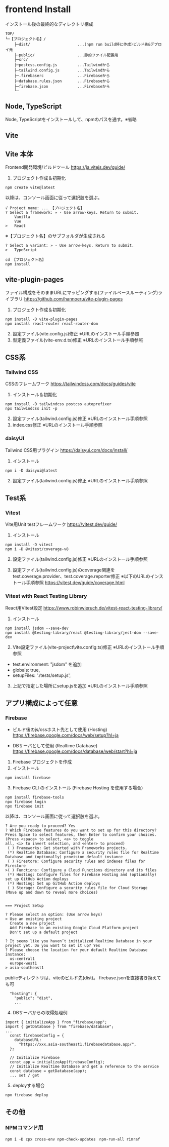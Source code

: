 # frontend Install

インストール後の最終的なディレクトリ構成
```
TOP/
└─【プロジェクト名】/
    ├─dist/                     ...(npm run build時に作成)ビルド先&デプロイ元
    ├─public/                   ...静的ファイル配置用
    ├─src/
    ├─postcss.config.js         ...Tailwindから
    ├─tailwind.config.js        ...Tailwindから
    ├─.firebaserc               ...Firebaseから
    ├─database.rules.json       ...Firebaseから
    ├─firebase.json             ...Firebaseから
    └─
```

## Node, TypeScript

Node, TypeScriptをインストールして、npmのパスを通す。※省略

## Vite

## Vite 本体

Frontend開発環境/ビルドツール
https://ja.vitejs.dev/guide/

1. プロジェクト作成＆初期化
```
npm create vite@latest
```

以降は、コンソール画面に従って選択肢を選ぶ。
```
√ Project name: ... 【プロジェクト名】
? Select a framework: » - Use arrow-keys. Return to submit.
    Vanilla
    Vue
>   React
```
※【プロジェクト名】のサブフォルダが生成される

```
? Select a variant: » - Use arrow-keys. Return to submit.
>   TypeScript
```
```
cd 【プロジェクト名】
npm install 
```

## vite-plugin-pages

ファイル構成をそのままURLにマッピングする(ファイルベースルーティング)ライブラリ
https://github.com/hannoeru/vite-plugin-pages

1. プロジェクト作成＆初期化
```
npm install -D vite-plugin-pages
npm install react-router react-router-dom
```

2. 設定ファイル(vite.config.js)修正 ※URLのインストール手順参照
3. 型定義ファイル(vite-env.d.ts)修正 ※URLのインストール手順参照


## CSS系

### Tailwind CSS

CSSのフレームワーク
https://tailwindcss.com/docs/guides/vite

1. インストール＆初期化
```
npm install -D tailwindcss postcss autoprefixer
npx tailwindcss init -p
```

2. 設定ファイル(tailwind.config.js)修正 ※URLのインストール手順参照
3. index.css修正 ※URLのインストール手順参照

### daisyUI 

Tailwind CSS用プラグイン
https://daisyui.com/docs/install/

1. インストール
```
npm i -D daisyui@latest
```

2. 設定ファイル(tailwind.config.js)修正 ※URLのインストール手順参照

## Test系

### Vitest 

Vite用Unit testフレームワーク
https://vitest.dev/guide/

1. インストール
```
npm install -D vitest
npm i -D @vitest/coverage-v8
```

2. 設定ファイル(tailwind.config.js)修正 ※URLのインストール手順参照

3. 設定ファイル(tailwind.config.js)のcoverage関連をtest.coverage.provider、test.coverage.reporter修正 ※以下のURLのインストール手順参照
https://vitest.dev/guide/coverage.html


### Vitest with React Testing Library

React用Vitest設定
https://www.robinwieruch.de/vitest-react-testing-library/

1. インストール
```
npm install jsdom --save-dev
npm install @testing-library/react @testing-library/jest-dom --save-dev
```

2. Vite設定ファイル(vite-project\vite.config.ts)修正 ※URLのインストール手順参照
  - test.environment: "jsdom" を追加
  - globals: true,
  - setupFiles: './tests/setup.js',

3. 上記で指定した場所にsetup.jsを追加 ※URLのインストール手順参照






## アプリ構成によって任意

### Firebase

- ビルド後のjs/cssホスト先として使用 (Hosting)
https://firebase.google.com/docs/web/setup?hl=ja

- DBサーバとして使用 (Realtime Database)
https://firebase.google.com/docs/database/web/start?hl=ja


1. Firebase プロジェクトを作成
2. インストール
```
npm install firebase
```
3. Firebase CLI のインストール (Firebase Hosting を使用する場合)
```
npm install firebase-tools
npx firebase login
npx firebase init
```

以降は、コンソール画面に従って選択肢を選ぶ。
```
? Are you ready to proceed? Yes
? Which Firebase features do you want to set up for this directory? Press Space to select features, then Enter to confirm your choices. (Press <space> to select, <a> to toggle 
all, <i> to invert selection, and <enter> to proceed)
 ( ) Frameworks: Get started with Frameworks projects.
 (*) Realtime Database: Configure a security rules file for Realtime Database and (optionally) provision default instance
 ( ) Firestore: Configure security rules and indexes files for Firestore
>( ) Functions: Configure a Cloud Functions directory and its files
 (*) Hosting: Configure files for Firebase Hosting and (optionally) set up GitHub Action deploys
 (*) Hosting: Set up GitHub Action deploys
 ( ) Storage: Configure a security rules file for Cloud Storage
(Move up and down to reveal more choices)


=== Project Setup

? Please select an option: (Use arrow keys)
> Use an existing project
  Create a new project
  Add Firebase to an existing Google Cloud Platform project
  Don't set up a default project
  
? It seems like you haven’t initialized Realtime Database in your project yet. Do you want to set it up? Yes
? Please choose the location for your default Realtime Database instance: 
  us-central1
  europe-west1
> asia-southeast1
```

publicディレクトリは、viteのビルド先(dist)。
firebase.jsonを直接書き換えても可
```
  "hosting": {
    "public": "dist",
    ...
```

4. DBサーバからの取得処理例
```
import { initializeApp } from "firebase/app";
import { getDatabase } from "firebase/database";
...
  const firebaseConfig = {
    databaseURL:
      "https://xxx.asia-southeast1.firebasedatabase.app/",
  };

  // Initialize Firebase
  const app = initializeApp(firebaseConfig);
  // Initialize Realtime Database and get a reference to the service
  const database = getDatabase(app);
  ... set / get
```

5. deployする場合
```
npx firebase deploy
```


## その他

### NPMコマンド用

```
npm i -D cpx cross-env npm-check-updates　npm-run-all rimraf
```

